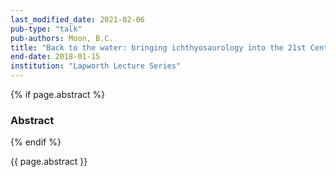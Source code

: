 ```yaml
---
last_modified_date: 2021-02-06
pub-type: "talk"
pub-authors: Moon, B.C.
title: "Back to the water: bringing ichthyosaurology into the 21st Century"
end-date: 2018-01-15
institution: "Lapworth Lecture Series"
---
```


{% if page.abstract %}
### Abstract ###
{% endif %}

{{ page.abstract }}

